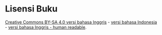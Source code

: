 # Lisensi Buku

[Creative Commons BY-SA 4.0 versi bahasa Inggris](https://creativecommons.org/licenses/by-sa/4.0/legalcode) - [versi bahasa Indonesia](https://creativecommons.org/licenses/by-sa/4.0/legalcode.id) - [versi bahasa Inggris - human readable](https://creativecommons.org/licenses/by-sa/4.0/).
